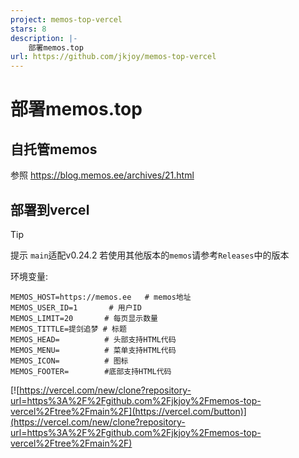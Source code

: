 ```yaml
---
project: memos-top-vercel
stars: 8
description: |-
    部署memos.top
url: https://github.com/jkjoy/memos-top-vercel
---
```


# 部署memos.top
## 自托管memos
参照 https://blog.memos.ee/archives/21.html
## 部署到vercel
>[!tip] 
 提示
 `main`适配v0.24.2 
 若使用其他版本的`memos`请参考`Releases`中的版本

环境变量:

```
MEMOS_HOST=https://memos.ee   # memos地址
MEMOS_USER_ID=1       # 用户ID
MEMOS_LIMIT=20       # 每页显示数量
MEMOS_TITTLE=提剑追梦 # 标题
MEMOS_HEAD=          # 头部支持HTML代码
MEMOS_MENU=          # 菜单支持HTML代码
MEMOS_ICON=          # 图标
MEMOS_FOOTER=        #底部支持HTML代码
```

[![https://vercel.com/new/clone?repository-url=https%3A%2F%2Fgithub.com%2Fjkjoy%2Fmemos-top-vercel%2Ftree%2Fmain%2F](https://vercel.com/button)](https://vercel.com/new/clone?repository-url=https%3A%2F%2Fgithub.com%2Fjkjoy%2Fmemos-top-vercel%2Ftree%2Fmain%2F)

